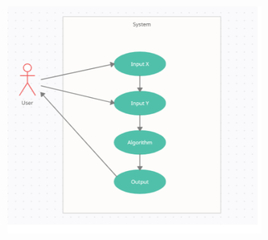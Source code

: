 ![alt text](https://github.com/99003512/SDLC_Calculator/blob/main/Architecture/Behavioural%20Diagrams/Exponential%20low%20level.png)

